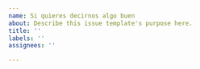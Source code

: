 ```yaml
---
name: Si quieres decirnos algo buen
about: Describe this issue template's purpose here.
title: ''
labels: ''
assignees: ''

---
```



